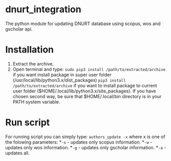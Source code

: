# dnurt_integration
The python module for updating DNURT database using scopus, wos and gscholar api.
# Installation
1. Extract the archive.
2. Open terminal and type:
    `sudo pip3 install /path/to/extracted/archive` if you want install package in super user folder  (/usr/local/lib/python3.x/dist_packages)
    `pip3 install /path/to/extracted/archive` if you want to install package to current user folder ($HOME/.local/lib/python3.x/site_packages). 
    If you have chosen second way, be sure that $HOME/.local/bin directory is in your PATH system variable.
# Run script
For running script you can simply type:
`authors_update -x` where x is one of the folowing parameters:
*`-s` - updates only scopus information.
*`-w` - updates only wos information. 
*`-g` - updates only gscholar information.
*`-a` - updates all.